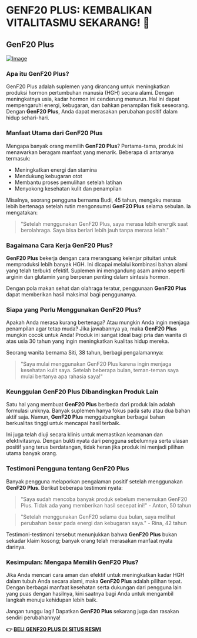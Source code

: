 # GENF20 PLUS: KEMBALIKAN VITALITASMU SEKARANG! 🌟

## GenF20 Plus

[![Image](https://www2.sellhealth.com/21/genf20_plus_dr_lamm_728x90-4.jpg)](https://gchaffi.com/zS37M3I1)

### Apa itu GenF20 Plus?

GenF20 Plus adalah suplemen yang dirancang untuk meningkatkan produksi hormon pertumbuhan manusia (HGH) secara alami. Dengan meningkatnya usia, kadar hormon ini cenderung menurun. Hal ini dapat mempengaruhi energi, kebugaran, dan bahkan penampilan fisik seseorang. Dengan **GenF20 Plus**, Anda dapat merasakan perubahan positif dalam hidup sehari-hari.

### Manfaat Utama dari GenF20 Plus

Mengapa banyak orang memilih **GenF20 Plus**? Pertama-tama, produk ini menawarkan beragam manfaat yang menarik. Beberapa di antaranya termasuk:

- Meningkatkan energi dan stamina
- Mendukung kebugaran otot
- Membantu proses pemulihan setelah latihan
- Menyokong kesehatan kulit dan penampilan

Misalnya, seorang pengguna bernama Budi, 45 tahun, mengaku merasa lebih bertenaga setelah rutin mengonsumsi **GenF20 Plus** selama sebulan. Ia mengatakan:

> "Setelah menggunakan GenF20 Plus, saya merasa lebih energik saat berolahraga. Saya bisa berlari lebih jauh tanpa merasa lelah."

### Bagaimana Cara Kerja GenF20 Plus?

**GenF20 Plus** bekerja dengan cara merangsang kelenjar pituitari untuk memproduksi lebih banyak HGH. Ini dicapai melalui kombinasi bahan alami yang telah terbukti efektif. Suplemen ini mengandung asam amino seperti arginin dan glutamin yang berperan penting dalam sintesis hormon.

Dengan pola makan sehat dan olahraga teratur, penggunaan **GenF20 Plus** dapat memberikan hasil maksimal bagi penggunanya.

### Siapa yang Perlu Menggunakan GenF20 Plus?

Apakah Anda merasa kurang bertenaga? Atau mungkin Anda ingin menjaga penampilan agar tetap muda? Jika jawabannya ya, maka **GenF20 Plus** mungkin cocok untuk Anda! Produk ini sangat ideal bagi pria dan wanita di atas usia 30 tahun yang ingin meningkatkan kualitas hidup mereka.

Seorang wanita bernama Siti, 38 tahun, berbagi pengalamannya:

> "Saya mulai menggunakan GenF20 Plus karena ingin menjaga kesehatan kulit saya. Setelah beberapa bulan, teman-teman saya mulai bertanya apa rahasia saya!"

### Keunggulan GenF20 Plus Dibandingkan Produk Lain

Satu hal yang membuat **GenF20 Plus** berbeda dari produk lain adalah formulasi uniknya. Banyak suplemen hanya fokus pada satu atau dua bahan aktif saja. Namun, **GenF20 Plus** menggabungkan berbagai bahan berkualitas tinggi untuk mencapai hasil terbaik.

Ini juga telah diuji secara klinis untuk memastikan keamanan dan efektivitasnya. Dengan bukti nyata dari pengguna sebelumnya serta ulasan positif yang terus berdatangan, tidak heran jika produk ini menjadi pilihan utama banyak orang.

### Testimoni Pengguna tentang GenF20 Plus

Banyak pengguna melaporkan pengalaman positif setelah menggunakan **GenF20 Plus**. Berikut beberapa testimoni nyata:

> "Saya sudah mencoba banyak produk sebelum menemukan GenF20 Plus. Tidak ada yang memberikan hasil secepat ini!" - Anton, 50 tahun

> "Setelah menggunakan GenF20 selama dua bulan, saya melihat perubahan besar pada energi dan kebugaran saya." - Rina, 42 tahun

Testimoni-testimoni tersebut menunjukkan bahwa **GenF20 Plus** bukan sekadar klaim kosong; banyak orang telah merasakan manfaat nyata darinya.

### Kesimpulan: Mengapa Memilih GenF20 Plus?

Jika Anda mencari cara aman dan efektif untuk meningkatkan kadar HGH dalam tubuh Anda secara alami, maka **GenF20 Plus** adalah pilihan tepat. Dengan berbagai manfaat kesehatan serta dukungan dari pengguna lain yang puas dengan hasilnya, kini saatnya bagi Anda untuk mengambil langkah menuju kehidupan lebih baik.

Jangan tunggu lagi! Dapatkan **GenF20 Plus** sekarang juga dan rasakan sendiri perubahannya!



**👉 [BELI GENF20 PLUS DI SITUS RESMI](https://gchaffi.com/zS37M3I1)**